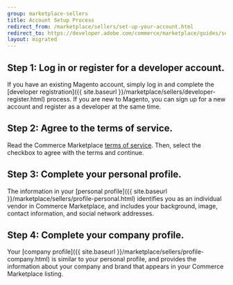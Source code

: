 ```yaml
---
group: marketplace-sellers
title: Account Setup Process
redirect_from: /marketplace/sellers/set-up-your-account.html
redirect_to: https://developer.adobe.com/commerce/marketplace/guides/sellers/account-setup-process/
layout: migrated
---
```


## Step 1: Log in or register for a developer account.

If you have an existing Magento account, simply log in and complete the [developer registration]({{ site.baseurl }}/marketplace/sellers/developer-register.html) process. If you are new to Magento, you can sign up for a new account and register as a developer at the same time.

## Step 2: Agree to the terms of service.

Read the Commerce Marketplace [terms of service](https://magento.com/legal/terms/marketplace-xcelerate). Then, select the checkbox to agree with the terms and continue.

## Step 3: Complete your personal profile.

The information in your [personal profile]({{ site.baseurl }}/marketplace/sellers/profile-personal.html) identifies you as an individual vendor in Commerce Marketplace, and includes your background, image, contact information, and social network addresses.

## Step 4: Complete your company profile.

Your [company profile]({{ site.baseurl }}/marketplace/sellers/profile-company.html) is similar to your personal profile, and provides the information about your company and brand that appears in your Commerce Marketplace listing.
